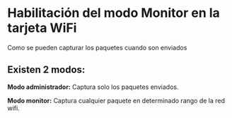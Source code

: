# Habilitación del modo Monitor en la tarjeta WiFi

Como se pueden capturar los paquetes cuando son enviados

## Existen 2 modos:

**Modo administrador:** Captura solo los paquetes enviados.

**Modo monitor:** Captura cualquier paquete en determinado rango de la red wifi.
